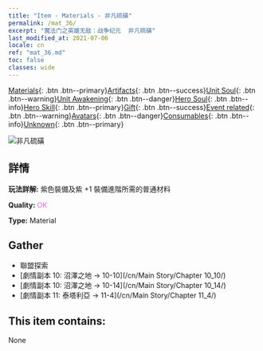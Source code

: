 ```yaml
---
title: "Item - Materials - 非凡硫磺"
permalink: /mat_36/
excerpt: "魔法门之英雄无敌：战争纪元  非凡硫磺"
last_modified_at: 2021-07-06
locale: cn
ref: "mat_36.md"
toc: false
classes: wide
---
```

 [Materials](/ItemsCN/){: .btn .btn--primary}[Artifacts](/ItemsCN/Artifacts/){: .btn .btn--success}[Unit Soul](/ItemsCN/UnitSoul/){: .btn .btn--warning}[Unit Awakening](/ItemsCN/UnitAwakening/){: .btn .btn--danger}[Hero Soul](/ItemsCN/HeroSoul/){: .btn .btn--info}[Hero Skill](/ItemsCN/HeroSkill/){: .btn .btn--primary}[Gift](/ItemsCN/Gift/){: .btn .btn--success}[Event related](/ItemsCN/Events/){: .btn .btn--warning}[Avatars](/ItemsCN/Avatars/){: .btn .btn--danger}[Consumables](/ItemsCN/Consumables/){: .btn .btn--info}[Unknown](/ItemsCN/Unknown/){: .btn .btn--primary}

 ![非凡硫磺](/images/t/i_cailiao_liuhuang2.png)

## 詳情
 **玩法詳解:** 紫色裝備及紫 +1 裝備進階所需的普通材料

 **Quality:** <span style="color: #DA70D6">OK</span>

 **Type:** Material

## Gather

*    聯盟探索 
*    [劇情副本 10: 沼澤之地 -> 10-10](/cn/Main Story/Chapter 10_10/) 
*    [劇情副本 10: 沼澤之地 -> 10-14](/cn/Main Story/Chapter 10_14/) 
*    [劇情副本 11: 泰塔利亞 -> 11-4](/cn/Main Story/Chapter 11_4/) 

## This item contains:

  None

